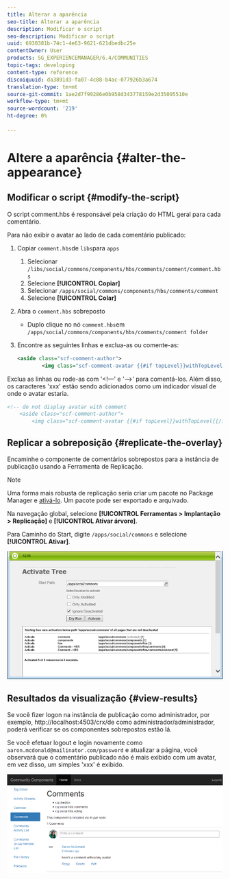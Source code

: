 ```yaml
---
title: Alterar a aparência
seo-title: Alterar a aparência
description: Modificar o script
seo-description: Modificar o script
uuid: 6930381b-74c1-4e63-9621-621dbedbc25e
contentOwner: User
products: SG_EXPERIENCEMANAGER/6.4/COMMUNITIES
topic-tags: developing
content-type: reference
discoiquuid: da3891d3-fa07-4c88-b4ac-077926b3a674
translation-type: tm+mt
source-git-commit: 1ae2d7f99286e0b958d343778159e2d35095510e
workflow-type: tm+mt
source-wordcount: '219'
ht-degree: 0%

---
```



# Altere a aparência {#alter-the-appearance}

## Modificar o script {#modify-the-script}

O script comment.hbs é responsável pela criação do HTML geral para cada comentário.

Para não exibir o avatar ao lado de cada comentário publicado:

1. Copiar `comment.hbs`de `libs`para `apps`
   1. Selecionar `/libs/social/commons/components/hbs/comments/comment/comment.hbs`
   1. Selecione **[!UICONTROL Copiar]**
   1. Selecionar `/apps/social/commons/components/hbs/comments/comment`
   1. Selecione **[!UICONTROL Colar]**
1. Abra o `comment.hbs` sobreposto
   * Duplo clique no nó `comment.hbs`em `/apps/social/commons/components/hbs/comments/comment folder`
1. Encontre as seguintes linhas e exclua-as ou comente-as:

   ```xml
   <aside class="scf-comment-author">
           <img class="scf-comment-avatar {{#if topLevel}}withTopLevel{{/if}}" src="{{author.avatarUrl}}"></img>
   ```

Exclua as linhas ou rode-as com &#39;&lt;!—&#39; e &#39;—>&#39; para comentá-los. Além disso, os caracteres &#39;xxx&#39; estão sendo adicionados como um indicador visual de onde o avatar estaria.

```xml
<!-- do not display avatar with comment
    <aside class="scf-comment-author">
        <img class="scf-comment-avatar {{#if topLevel}}withTopLevel{{/if}}" src="{{author.avatarUrl}}"></img>
```

## Replicar a sobreposição {#replicate-the-overlay}

Encaminhe o componente de comentários sobrepostos para a instância de publicação usando a Ferramenta de Replicação.

>[!NOTE]
>
>Uma forma mais robusta de replicação seria criar um pacote no Package Manager e [ativá-lo](../../help/sites-administering/package-manager.md#replicating-packages). Um pacote pode ser exportado e arquivado.

Na navegação global, selecione **[!UICONTROL Ferramentas > Implantação > Replicação]** e **[!UICONTROL Ativar árvore]**.

Para Caminho do Start, digite `/apps/social/commons` e selecione **[!UICONTROL Ativar]**.

![chlimage_1-42](assets/chlimage_1-42.png)

## Resultados da visualização {#view-results}

Se você fizer logon na instância de publicação como administrador, por exemplo, http://localhost:4503/crx/de como administrador/administrador, poderá verificar se os componentes sobrepostos estão lá.

Se você efetuar logout e login novamente como `aaron.mcdonald@mailinator.com/password` e atualizar a página, você observará que o comentário publicado não é mais exibido com um avatar, em vez disso, um simples &#39;xxx&#39; é exibido.

![chlimage_1-43](assets/chlimage_1-43.png)

